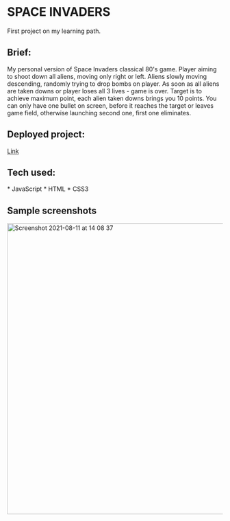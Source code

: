 # SPACE INVADERS
First project on my learning path.

<h2>Brief:</h2>
My personal version of Space Invaders classical 80's game. Player aiming to shoot down all aliens, moving only right or left. Aliens slowly moving descending, randomly trying to drop bombs on player. As soon as all aliens are taken downs or player loses all 3 lives - game is over. Target is to achieve maximum point, each alien taken downs brings you 10 points. You can only have one bullet on screen, before it reaches the target or leaves game field, otherwise launching second one, first one eliminates.

<h2>Deployed project:</h2>
<a href="https://taraskiricenko.github.io/Project-1/">Link</a>

<h2>Tech used:</h2>
* JavaScript
* HTML
* CSS3

<h2>Sample screenshots</h2>
<img width="678" alt="Screenshot 2021-08-11 at 14 08 37" src="https://user-images.githubusercontent.com/81250034/129019683-2485fda7-d442-4a88-b1dc-919b2bef0872.png">


